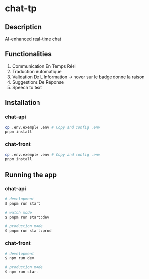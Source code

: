 # chat-tp

## Description

AI-enhanced real-time chat

## Functionalities

1.  Communication En Temps Réel
2.  Traduction Automatique
3.  Validation De L'Information -> hover sur le badge donne la raison
4.  Suggestions De Réponse
5.  Speech to text

## Installation

### chat-api

```bash
cp .env.exemple .env # Copy and config .env
pnpm install
```

### chat-front

```bash
cp .env.exemple .env # Copy and config .env
pnpm install
```

## Running the app

### chat-api

```bash
# development
$ pnpm run start

# watch mode
$ pnpm run start:dev

# production mode
$ pnpm run start:prod
```

### chat-front

```bash
# development
$ npm run dev

# production mode
$ npm run start
```
